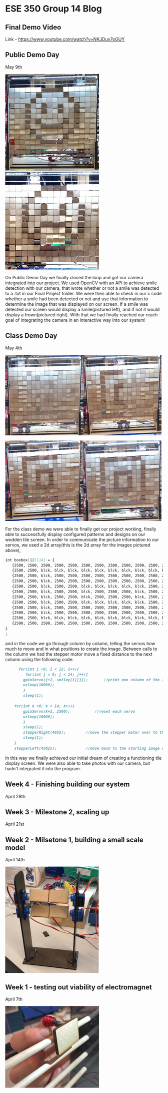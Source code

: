 # ESE 350 Group 14 Blog
## Final Demo Video
Link - https://www.youtube.com/watch?v=NKJDuv7oGUY

## Public Demo Day
May 9th

![image](Smile.JPG)![image](Frown.JPG)


On Public Demo Day we finally closed the loop and got our camera integrated into our project. We used OpenCV with an API to achieve smile detection with our camera, that wrote whether or not a smile was detected to a .txt in our Final Project folder. We were then able to check in our c code whether a smile had been detected or not and use that information to determine the image that was displayed on our screen. If a smile was detected our screen would display a smile(pictured left), and if not it would display a frown(pictured right). With that we had finally reached our reach goal of integrating the camera in an interactive way into our system! 

## Class Demo Day
May 4th

![image](1.JPG)![image](2.JPG)

![image](3.JPG)![image](4.JPG)

For the class demo we were able to finally get our project working, finally able to successfully display configured patterns and designs on our wodden tile screen. In order to communicate the picture information to our servos, we used a 2d array(this is the 2d array for the images pictured above), 
```markdown
int boxbox[12][14] = {  
   {2500, 2500, 2500, 2500, 2500, 2500, 2500, 2500, 2500, 2500, 2500, 2500, 2500, 2500} , 
   {2500, 2500, blck, blck, blck, blck, blck, blck, blck, blck, blck, blck, blck, 2500} , 
   {2500, 2500, blck, 2500, 2500, 2500, 2500, 2500, 2500, 2500, 2500, 2500, blck, 2500} , 
   {2500, 2500, blck, 2500, 2500, 2500, 2500, 2500, 2500, 2500, 2500, 2500, blck, 2500} , 
   {2500, 2500, blck, 2500, 2500, blck, blck, blck, blck, blck, 2500, 2500, blck, 2500} , 
   {2500, 2500, blck, 2500, 2500, blck, 2500, 2500, 2500, blck, 2500, 2500, blck, 2500} , 
   {2500, 2500, blck, 2500, 2500, blck, 2500, 2500, 2500, blck, 2500, 2500, blck, 2500} , 
   {2500, 2500, blck, 2500, 2500, blck, blck, blck, blck, blck, 2500, 2500, blck, 2500} , 
   {2500, 2500, blck, 2500, 2500, 2500, 2500, 2500, 2500, 2500, 2500, 2500, blck, 2500} , 
   {2500, 2500, blck, 2500, 2500, 2500, 2500, 2500, 2500, 2500, 2500, 2500, blck, 2500} , 
   {2500, 2500, blck, blck, blck, blck, blck, blck, blck, blck, blck, blck, blck, 2500} , 
   {2500, 2500, 2500, 2500, 2500, 2500, 2500, 2500, 2500, 2500, 2500, 2500, 2500, 2500} , 
}
;
```
and in the code we go through column by column, telling the servos how much to move and in what positions to create the image. Between calls to the column we had the stepper motor move a fixed distance to the next column using the following code:
```markdown
      for(int i =0; i < 12; i++){
         for(int j = 0; j < 14; j++){
	 	gpioServo(j+2, smiley[i][j]);		//print one column of the image
		usleep(10000);
		}
		sleep(1);
		
	for(int k =0; k < 14; k++){
		gpioServo(k+2, 2500);			//reset each servo
		usleep(10000);
		}
		sleep(1);
		stepperRight(4018);			//move the stepper motor over to the next column
		sleep(1);
	}
	stepperLeft(45025);				//move back to the starting image once all the columns are complete
```
In this way we finally achieved our initial dream of creating a functioning tile display screen. We were also able to take photos with our camera, but hadn't integrated it into the program.
## Week 4 - Finishing building our system
April 28th
## Week 3 - Milestone 2, scaling up
April 21st
## Week 2 - Milsetone 1, building a small scale model
April 14th

![image](mvp.JPG)


## Week 1 - testing out viability of electromagnet
April 7th

![image](enm.JPG)


